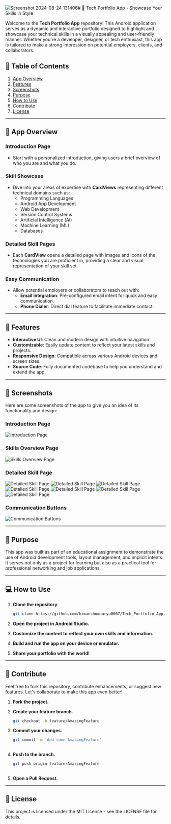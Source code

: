 ![Screenshot 2024-08-24 131406](https://github.com/user-attachments/assets/9d739a1c-4bde-4f8b-8084-f2ba2c731c85)# 🌟 Tech Portfolio App - Showcase Your Skills in Style

Welcome to the **Tech Portfolio App** repository! This Android application serves as a dynamic and interactive portfolio designed to highlight and showcase your technical skills in a visually appealing and user-friendly manner. Whether you're a developer, designer, or tech enthusiast, this app is tailored to make a strong impression on potential employers, clients, and collaborators.

## 📖 Table of Contents
1. [App Overview](#app-overview)
2. [Features](#features)
3. [Screenshots](#screenshots)
4. [Purpose](#purpose)
5. [How to Use](#how-to-use)
6. [Contribute](#contribute)
7. [License](#license)

---

## 📱 App Overview

### Introduction Page
- Start with a personalized introduction, giving users a brief overview of who you are and what you do.

### Skill Showcase
- Dive into your areas of expertise with **CardViews** representing different technical domains such as:
  - Programming Languages
  - Android App Development
  - Web Development
  - Version Control Systems
  - Artificial Intelligence (AI)
  - Machine Learning (ML)
  - Databases

### Detailed Skill Pages
- Each **CardView** opens a detailed page with images and icons of the technologies you are proficient in, providing a clear and visual representation of your skill set.

### Easy Communication
- Allow potential employers or collaborators to reach out with:
  - **Email Integration**: Pre-configured email intent for quick and easy communication.
  - **Phone Dialer**: Direct dial feature to facilitate immediate contact.

---

## 🚀 Features
- **Interactive UI**: Clean and modern design with intuitive navigation.
- **Customizable**: Easily update content to reflect your latest skills and projects.
- **Responsive Design**: Compatible across various Android devices and screen sizes.
- **Source Code**: Fully documented codebase to help you understand and extend the app.

---

## 📸 Screenshots
Here are some screenshots of the app to give you an idea of its functionality and design:

### Introduction Page
![Introduction Page](readme_images/intro.png)

### Skills Overview Page
![Skills Overview Page](readme_images/kb1.png)

### Detailed Skill Page
![Detailed Skill Page](readme_images/program_lang.png)
![Detailed Skill Page](readme_images/android_app_dev.png)
![Detailed Skill Page](readme_images/web_dev.png)
![Detailed Skill Page](readme_images/vcs.png)
![Detailed Skill Page](readme_images/ai.png)
![Detailed Skill Page](readme_images/ml.png)
![Detailed Skill Page](readme_images/db.png)

### Communication Buttons
![Communication Buttons](readme_images/kb2.png)

---

## 🎯 Purpose
This app was built as part of an educational assignment to demonstrate the use of Android development tools, layout management, and implicit intents. It serves not only as a project for learning but also as a practical tool for professional networking and job applications.

---

## 💻 How to Use
1. **Clone the repository**:

   ```bash
   git clone https://github.com/himanshumaurya0007/Tech_Portfolio_App.git)

3. **Open the project in Android Studio.**
4. **Customize the content to reflect your own skills and information.**
5. **Build and run the app on your device or emulator.**
6. **Share your portfolio with the world!**

---

## 🤝 Contribute
Feel free to fork this repository, contribute enhancements, or suggest new features. Let's collaborate to make this app even better!

1. **Fork the project.**
2. **Create your feature branch.**
   
   ```bash
   git checkout -b feature/AmazingFeature

3. **Commit your changes.**

   ```bash
   git commit -m 'Add some AmazingFeature'
  
4. **Push to the branch.**

   ```bash
   git push origin feature/AmazingFeature
  
5. **Open a Pull Request.**

---

## 📄 License
This project is licensed under the MIT License - see the LICENSE file for details.
